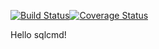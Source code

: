 [![Build Status](https://travis-ci.org/kortov/travis.svg?branch=master)](https://travis-ci.org/kortov/travis)[![Coverage Status](https://coveralls.io/repos/github/kortov/travis/badge.svg?branch=master)](https://coveralls.io/github/kortov/travis?branch=master)

Hello sqlcmd!
